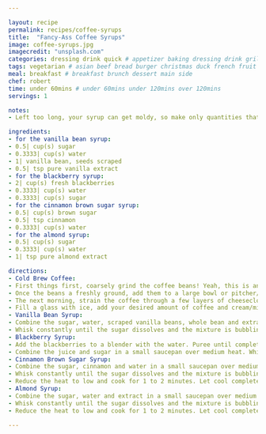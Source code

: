 ```yaml
---

layout: recipe
permalink: recipes/coffee-syrups 
title:  "Fancy-Ass Coffee Syrups"
image: coffee-syrups.jpg 
imagecredit: "unsplash.com" 
categories: dressing drink quick # appetizer baking dressing drink grill healthyish marinade oven pickling quick raw salad sandwich sauce snack soup
tags: vegetarian # asian beef bread burger christmas duck french fruit indian italian mexican nuts pasta pork poultry rice seafood thanksgiving vegetarian
meal: breakfast # breakfast brunch dessert main side
chef: robert 
time: under 60mins # under 60mins under 120mins over 120mins
servings: 1 

notes:
- Left too long, your syrup can get moldy, so make only quantities that you’re likely to use within a reasonable time frame (1-2 weeks).

ingredients:
- for the vanilla bean syrup:
- 0.5| cup(s) sugar
- 0.3333| cup(s) water
- 1| vanilla bean, seeds scraped
- 0.5| tsp pure vanilla extract
- for the blackberry syrup:
- 2| cup(s) fresh blackberries
- 0.3333| cup(s) water
- 0.3333| cup(s) sugar
- for the cinnamon brown sugar syrup:
- 0.5| cup(s) brown sugar
- 0.5| tsp cinnamon
- 0.3333| cup(s) water
- for the almond syrup:
- 0.5| cup(s) sugar
- 0.3333| cup(s) water
- 1| tsp pure almond extract

directions:
- Cold Brew Coffee:
- First things first, coarsely grind the coffee beans! Yeah, this is annoying. I tried to make coldbrew coffee with already ground beans, and grinding them definitely is better. I used my grinder thing for my vitamix. Just make sure they are **coarsely** ground, this way you won’t have granules floating in your drink. 
- Once the beans a freshly ground, add them to a large bowl or pitcher/container/jar. Add the water and stir to mix. Let this mixture sit overnight in the fridge.
- The next morning, strain the coffee through a few layers of cheesecloth or a coffee filter. It’s key to reduce the granules. 
- Fill a glass with ice, add your desired amount of coffee and cream/milk – then go to town with the syrups.
- Vanilla Bean Syrup:
- Combine the sugar, water, scraped vanilla beans, whole bean and extract in a small saucepan over medium heat. 
- Whisk constantly until the sugar dissolves and the mixture is bubbling. Reduce the heat to low and cook for 1 to 2 minutes. Let cool completely before storing in a jar. I usually don’t remove the vanilla pod and just leave it in for flavor.
- Blackberry Syrup:
- Add the blackberries to a blender with the water. Puree until completely smooth and blended, then strain over a fine mesh sieve into a bowl – so all you have is blackberry juice. 
- Combine the juice and sugar in a small saucepan over medium heat. Whisk constantly until the sugar dissolves and the mixture is bubbling. Reduce the heat to low and cook for 1 to 2 minutes. Let cool completely before storing in a jar. This syrup can get extra sweet due to the flavor of your berries, so feel free to play along with water and sugar ratios.
- Cinnamon Brown Sugar Syrup:
- Combine the sugar, cinnamon and water in a small saucepan over medium heat. 
- Whisk constantly until the sugar dissolves and the mixture is bubbling. 
- Reduce the heat to low and cook for 1 to 2 minutes. Let cool completely before storing in a jar.
- Almond Syrup:
- Combine the sugar, water and extract in a small saucepan over medium heat. 
- Whisk constantly until the sugar dissolves and the mixture is bubbling. 
- Reduce the heat to low and cook for 1 to 2 minutes. Let cool completely before storing in a jar.

--- 
```

